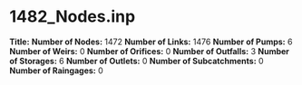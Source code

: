 # 1482_Nodes.inp
**Title:** 
**Number of Nodes:** 1472
**Number of Links:** 1476
**Number of Pumps:** 6
**Number of Weirs:** 0
**Number of Orifices:** 0
**Number of Outfalls:** 3
**Number of Storages:** 6
**Number of Outlets:** 0
**Number of Subcatchments:** 0
**Number of Raingages:** 0
